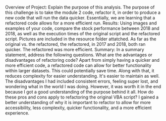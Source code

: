 Overview of Project: Explain the purpose of this analysis.
The purpose of this challenge is to take the module 2 code, refactor it, in order to produce a new code that will run the data quicker. Essentially, we are learning that a refactored code allows for a more efficient run. 
Results: Using images and examples of your code, compare the stock performance between 2018 and 2018, as well as the execution times of the original script and the refactored script. Pictures are included in the resource folder attatched. As far as the original vs. the refactored, the refactored, in 2017 and 2018, both ran quicker. The refactored was more efficient. 
Summary: In a summary statement, address the following questions.
What are the advantages or disadvantages of refactoring code? Apart from simply having a quicker and more efficient code, a refactored code can allow for better functionality within larger datasets. This could potentially save time. Along with that, it reduces complexity for easier understanding. It's easier to maintain as well. The disadvantages I had included consistent errors, feeling super lost, and wondering what in the world I was doing. However, it was worth it in the end because I got a good understanding of the purpose behind it all.
How do these pros and cons apply to refactoring the original VBA script?
I gained a better understanding of why it is important to refactor to allow for more accessibility, less complexity, quicker functionality, and a more efficient experience. 